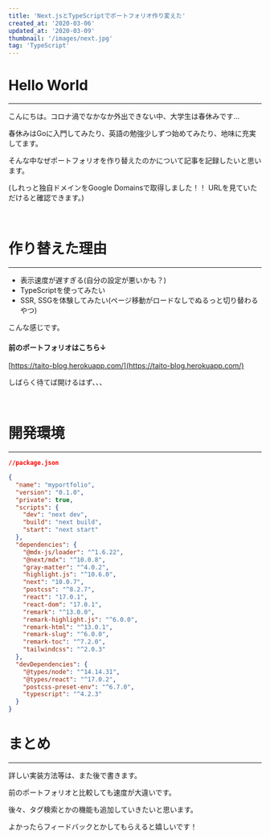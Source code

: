 ```yaml
---
title: 'Next.jsとTypeScriptでポートフォリオ作り変えた'
created_at: '2020-03-06'
updated_at: '2020-03-09'
thumbnail: '/images/next.jpg'
tag: 'TypeScript'
---
```



# Hello World
***
こんにちは。コロナ渦でなかなか外出できない中、大学生は春休みです...

春休みはGoに入門してみたり、英語の勉強少しずつ始めてみたり、地味に充実してます。

そんな中なぜポートフォリオを作り替えたのかについて記事を記録したいと思います。

(しれっと独自ドメインをGoogle Domainsで取得しました！！ URLを見ていただけると確認できます。)

<br>

# 作り替えた理由
***
- 表示速度が遅すぎる(自分の設定が悪いかも？)
- TypeScriptを使ってみたい
- SSR, SSGを体験してみたい(ページ移動がロードなしでぬるっと切り替わるやつ)

こんな感じです。

#### 前のポートフォリオはこちら↓
[https://taito-blog.herokuapp.com/](https://taito-blog.herokuapp.com/)

しばらく待てば開けるはず、、、

<br>

# 開発環境
***
```json
//package.json

{
  "name": "myportfolio",
  "version": "0.1.0",
  "private": true,
  "scripts": {
    "dev": "next dev",
    "build": "next build",
    "start": "next start"
  },
  "dependencies": {
    "@mdx-js/loader": "^1.6.22",
    "@next/mdx": "^10.0.8",
    "gray-matter": "^4.0.2",
    "highlight.js": "^10.6.0",
    "next": "10.0.7",
    "postcss": "^8.2.7",
    "react": "17.0.1",
    "react-dom": "17.0.1",
    "remark": "^13.0.0",
    "remark-highlight.js": "^6.0.0",
    "remark-html": "^13.0.1",
    "remark-slug": "^6.0.0",
    "remark-toc": "^7.2.0",
    "tailwindcss": "^2.0.3"
  },
  "devDependencies": {
    "@types/node": "^14.14.31",
    "@types/react": "^17.0.2",
    "postcss-preset-env": "^6.7.0",
    "typescript": "^4.2.3"
  }
}

```

# まとめ
***

詳しい実装方法等は、また後で書きます。

前のポートフォリオと比較しても速度が大違いです。

後々、タグ検索とかの機能も追加していきたいと思います。

よかったらフィードバックとかしてもらえると嬉しいです！

